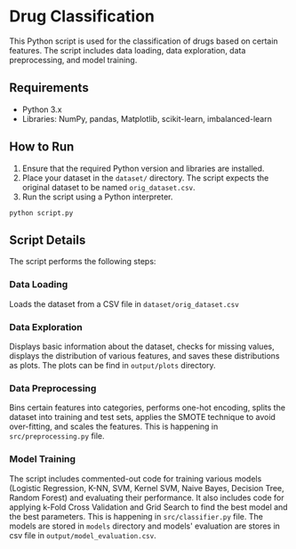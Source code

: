 # Drug Classification

This Python script is used for the classification of drugs based on certain features. The script includes data loading, data exploration, data preprocessing, and model training.

## Requirements

- Python 3.x
- Libraries: NumPy, pandas, Matplotlib, scikit-learn, imbalanced-learn

## How to Run

1. Ensure that the required Python version and libraries are installed.
2. Place your dataset in the `dataset/` directory. The script expects the original dataset to be named `orig_dataset.csv`.
3. Run the script using a Python interpreter.
```
python script.py
```

## Script Details

The script performs the following steps:

### Data Loading

Loads the dataset from a CSV file in `dataset/orig_dataset.csv`

### Data Exploration

Displays basic information about the dataset, checks for missing values, displays the distribution of various features, and saves these distributions as plots. The plots can be find in `output/plots` directory.

### Data Preprocessing

Bins certain features into categories, performs one-hot encoding, splits the dataset into training and test sets, applies the SMOTE technique to avoid over-fitting, and scales the features. This is happening in `src/preprocessing.py` file.

### Model Training

The script includes commented-out code for training various models (Logistic Regression, K-NN, SVM, Kernel SVM, Naive Bayes, Decision Tree, Random Forest) and evaluating their performance. It also includes code for applying k-Fold Cross Validation and Grid Search to find the best model and the best parameters. This is happening in `src/classifier.py` file. The models are stored in `models` directory and models' evaluation are stores in csv file in `output/model_evaluation.csv`.
